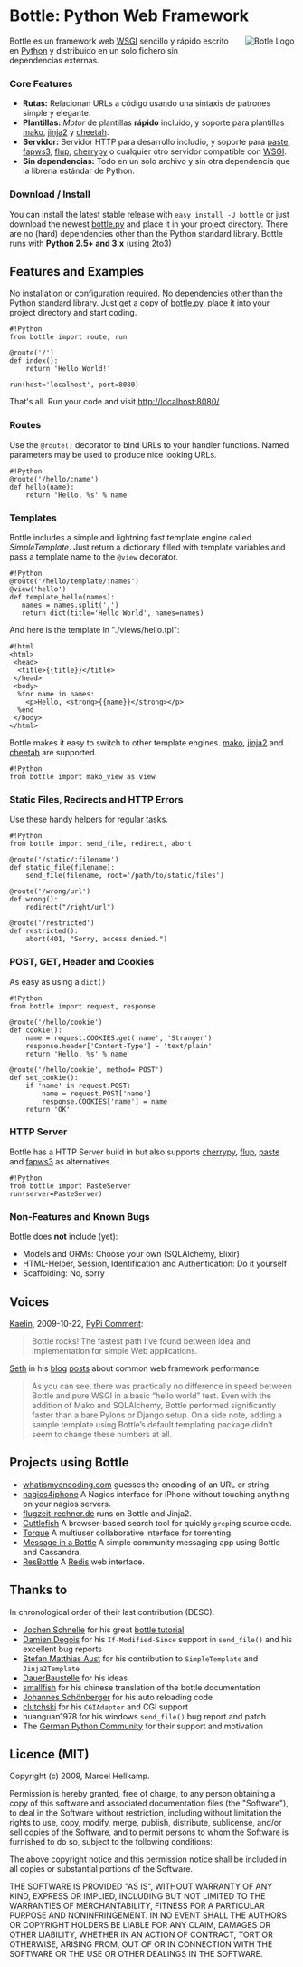 Bottle: Python Web Framework
====================

<div style="float: right; padding: 0px 0px 2em 2em"><img src="/bottle-logo.png" alt="Botle Logo" /></div>

Bottle es un framework web [WSGI][] sencillo y rápido escrito en [Python][py] y distribuido en un solo fichero sin dependencias externas.

### Core Features

  * **Rutas:** Relacionan URLs a código usando una sintaxis de patrones simple y elegante.
  * **Plantillas:** *Motor* de plantillas **rápido** incluido, y soporte para plantillas [mako][], [jinja2][] y [cheetah][].
  * **Servidor:** Servidor HTTP para desarrollo includio, y soporte para [paste][], [fapws3][], [flup][], [cherrypy][] o cualquier otro servidor compatible con [WSGI][].
  * **Sin dependencias:** Todo en un solo archivo y sin otra dependencia que la librería estándar de Python.

  [mako]: http://www.makotemplates.org/
  [cheetah]: http://www.cheetahtemplate.org/
  [jinja2]: http://jinja.pocoo.org/2/
  [paste]: http://pythonpaste.org/
  [fapws3]: http://github.com/william-os4y/fapws3
  [flup]: http://trac.saddi.com/flup
  [cherrypy]: http://www.cherrypy.org/
  [WSGI]: http://www.wsgi.org/wsgi/
  [py]: http://python.org/
  [bottle-dl]: http://github.com/defnull/bottle/raw/master/bottle.py

### Download / Install

You can install the latest stable release with `easy_install -U bottle` or just download the newest [bottle.py][bottle-dl] and place it in your project directory. There are no (hard) dependencies other than the Python standard library. Bottle runs with **Python 2.5+ and 3.x** (using 2to3)

## Features and Examples

No installation or configuration required. No dependencies other than the Python standard library. Just get a copy of [bottle.py][bottle-dl], place it into your project directory and start coding.

    #!Python
    from bottle import route, run
    
    @route('/')
    def index():
        return 'Hello World!'
    
    run(host='localhost', port=8080)

That's all. Run your code and visit [http://localhost:8080/](/localhost.png)

### Routes

Use the `@route()` decorator to bind URLs to your handler functions. Named parameters may be used to produce nice looking URLs.

    #!Python
    @route('/hello/:name')
    def hello(name):
        return 'Hello, %s' % name

### Templates

Bottle includes a simple and lightning fast template engine called *SimpleTemplate*. Just return a dictionary filled with template variables and pass a template name to the `@view` decorator.

    #!Python
    @route('/hello/template/:names')
    @view('hello')
    def template_hello(names):
       names = names.split(',')
       return dict(title='Hello World', names=names)

And here is the template in "./views/hello.tpl":

    #!html
    <html>
     <head>
      <title>{{title}}</title>
     </head>
     <body>
      %for name in names:
        <p>Hello, <strong>{{name}}</strong></p>
      %end
     </body>
    </html>

Bottle makes it easy to switch to other template engines. [mako][], [jinja2][] and [cheetah][] are supported.

    #!Python
    from bottle import mako_view as view

### Static Files, Redirects and HTTP Errors

Use these handy helpers for regular tasks.

    #!Python
    from bottle import send_file, redirect, abort
    
    @route('/static/:filename')
    def static_file(filename):
        send_file(filename, root='/path/to/static/files')

    @route('/wrong/url')
    def wrong():
        redirect("/right/url")

    @route('/restricted')
    def restricted():
        abort(401, "Sorry, access denied.")

### POST, GET, Header and Cookies

As easy as using a `dict()`

    #!Python
    from bottle import request, response
    
    @route('/hello/cookie')
    def cookie():
        name = request.COOKIES.get('name', 'Stranger')
        response.header['Content-Type'] = 'text/plain'
        return 'Hello, %s' % name

    @route('/hello/cookie', method='POST')
    def set_cookie():
        if 'name' in request.POST:
            name = request.POST['name']
            response.COOKIES['name'] = name
        return 'OK'


### HTTP Server

Bottle has a HTTP Server build in but also supports [cherrypy][], 
[flup][], [paste][] and [fapws3][] as alternatives.

    #!Python
    from bottle import PasteServer
    run(server=PasteServer)
    
    
   
### Non-Features and Known Bugs

Bottle does **not** include (yet):

  * Models and ORMs: Choose your own (SQLAlchemy, Elixir)
  * HTML-Helper, Session, Identification and Authentication: Do it yourself
  * Scaffolding: No, sorry


## Voices

[Kaelin](http://bitbucket.org/kaelin), 2009-10-22, [PyPi Comment](http://pypi.python.org/pypi/bottle):

> Bottle rocks! The fastest path I've found between idea and implementation for simple Web applications.

[Seth](http://blog.curiasolutions.com/about/) in his [blog](http://blog.curiasolutions.com/2009/09/the-great-web-development-shootout/) [posts](http://blog.curiasolutions.com/2009/10/the-great-web-technology-shootout-round-3-better-faster-and-shinier/) about common web framework performance:

> As you can see, there was practically no difference in speed between Bottle and pure WSGI in a basic “hello world” test. Even with the addition of Mako and SQLAlchemy, Bottle performed significantly faster than a bare Pylons or Django setup. On a side note, adding a sample template using Bottle’s default templating package didn’t seem to change these numbers at all.

## Projects using Bottle

  * [whatismyencoding.com](http://whatismyencoding.com/) guesses the encoding of an URL or string.
  * [nagios4iphone](http://damien.degois.info/projects/nagios4iphone/) A Nagios interface for iPhone without touching anything on your nagios servers.
  * [flugzeit-rechner.de](http://www.flugzeit-rechner.de/) runs on Bottle and Jinja2.
  * [Cuttlefish](http://bitbucket.org/kaelin/cuttlefish/) A browser-based search tool for quickly `grep`ing source code.
  * [Torque](http://github.com/jreid42/torque) A multiuser collaborative interface for torrenting.
  * [Message in a Bottle](http://github.com/kennyshen/MIAB) A simple community messaging app using Bottle and Cassandra.
  * [ResBottle](http://github.com/tnm/redweb) A [Redis](http://code.google.com/p/redis/) web interface.

## Thanks to

In chronological order of their last contribution (DESC).

  * [Jochen Schnelle](http://github.com/noisefloor) for his great [bottle tutorial](/page/tutorial)
  * [Damien Degois](http://github.com/babs) for his `If-Modified-Since` support in `send_file()` and his excellent bug reports
  * [Stefan Matthias Aust](http://github.com/sma) for his contribution to `SimpleTemplate` and `Jinja2Template`
  * [DauerBaustelle](http://github.com/dauerbaustelle) for his ideas
  * [smallfish](http://pynotes.appspot.com/) for his chinese translation of the bottle documentation
  * [Johannes Schönberger](http://www.python-forum.de/user-6026.html) for his auto reloading code
  * [clutchski](http://github.com/clutchski) for his `CGIAdapter` and CGI support
  * huanguan1978 for his windows `send_file()` bug report and patch
  * The [German Python Community](http://www.python-forum.de/topic-19451.html) for their support and motivation
  

## Licence (MIT)

   Copyright (c) 2009, Marcel Hellkamp.

   Permission is hereby granted, free of charge, to any person obtaining a copy
   of this software and associated documentation files (the "Software"), to deal
   in the Software without restriction, including without limitation the rights
   to use, copy, modify, merge, publish, distribute, sublicense, and/or sell
   copies of the Software, and to permit persons to whom the Software is
   furnished to do so, subject to the following conditions:

   The above copyright notice and this permission notice shall be included in
   all copies or substantial portions of the Software.

   THE SOFTWARE IS PROVIDED "AS IS", WITHOUT WARRANTY OF ANY KIND, EXPRESS OR
   IMPLIED, INCLUDING BUT NOT LIMITED TO THE WARRANTIES OF MERCHANTABILITY,
   FITNESS FOR A PARTICULAR PURPOSE AND NONINFRINGEMENT. IN NO EVENT SHALL THE
   AUTHORS OR COPYRIGHT HOLDERS BE LIABLE FOR ANY CLAIM, DAMAGES OR OTHER
   LIABILITY, WHETHER IN AN ACTION OF CONTRACT, TORT OR OTHERWISE, ARISING FROM,
   OUT OF OR IN CONNECTION WITH THE SOFTWARE OR THE USE OR OTHER DEALINGS IN
   THE SOFTWARE.

